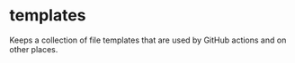 # templates
Keeps a collection of file templates that are used by GitHub actions and on other places.
